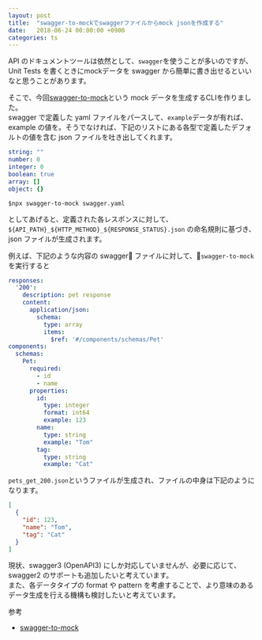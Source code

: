 ```yaml
---
layout: post
title:  "swagger-to-mockでswaggerファイルからmock jsonを作成する"
date:   2018-06-24 00:00:00 +0900
categories: ts
---
```


API のドキュメントツールは依然として、`swagger`を使うことが多いのですが、  
Unit Tests を書くときにmockデータを swagger から簡単に書き出せるといいなと思うことがあります。

そこで、今回[swagger-to-mock](https://github.com/yayoc/swagger-to-mock)という mock データを生成するCLIを作りました。  
swagger で定義した yaml ファイルをパースして、`example`データが有れば、example の値を。そうでなければ、下記のリストにある各型で定義したデフォルトの値を含む json ファイルを吐き出してくれます。

```yaml
string: ""
number: 0
integer: 0
boolean: true
array: []
object: {}
```

`$npx swagger-to-mock swagger.yaml`

としてあげると、定義された各レスポンスに対して、`${API_PATH}_${HTTP_METHOD}_${RESPONSE_STATUS}.json` の命名規則に基づき、json ファイルが生成されます。

例えば、下記のような内容の swagger ファイルに対して、`swagger-to-mock`を実行すると

```yaml
responses:
  '200':
    description: pet response
    content:
      application/json:
        schema:
          type: array
          items:
            $ref: '#/components/schemas/Pet'
components:
  schemas:
    Pet:
      required:
        - id
        - name
      properties:
        id:
          type: integer
          format: int64
          example: 123
        name:
          type: string
          example: "Tom"
        tag:
          type: string
          example: "Cat"
```

`pets_get_200.json`というファイルが生成され、ファイルの中身は下記のようになります。

```json
[
  {
    "id": 123,
    "name": "Tom",
    "tag": "Cat"
  }
]
```

現状、swagger3 (OpenAPI3) にしか対応していませんが、必要に応じて、swagger2 のサポートも追加したいと考えています。  
また、各データタイプの format や pattern を考慮することで、より意味のあるデータ生成を行える機構も検討したいと考えています。

参考

- [swagger-to-mock](https://github.com/yayoc/swagger-to-mock)
